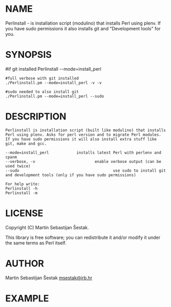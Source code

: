 # NAME

Perlinstall - is installation script (modulino) that installs Perl using plenv. If you have sudo permissions it also installs git and "Development tools" for you.

# SYNOPSIS
 #if git installed
 Perlinstall --mode=install\_perl

    #full verbose with git installed
    ./Perlinstall.pm --mode=install_perl -v -v

    #sudo needed to also install git
    ./Perlinstall.pm --mode=install_perl --sudo

# DESCRIPTION

    Perlinstall is installation script (built like modulino) that installs Perl using plenv. Asks for perl version and to migrate Perl modules. If you have sudo permissions it will also install extra stuff like git, make and gcc.

    --mode=install_perl            installs latest Perl with perlenv and cpanm
    --verbose, -v                          enable verbose output (can be used twice)
    --sudo                                         use sudo to install git and development tools (only if you have sudo permissions)

    For help write:
    Perlinstall -h
    Perlinstall -m

# LICENSE

Copyright (C) Martin Sebastijan Šestak.

This library is free software; you can redistribute it and/or modify
it under the same terms as Perl itself.

# AUTHOR

Martin Sebastijan Šestak <msestak@irb.hr>

# EXAMPLE

